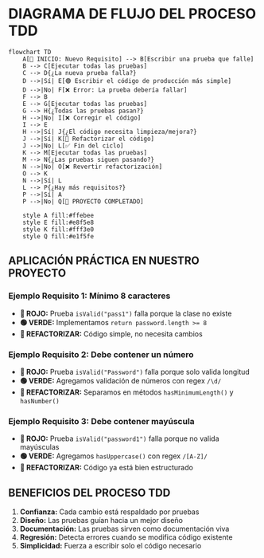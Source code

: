 # DIAGRAMA DE FLUJO DEL PROCESO TDD

```mermaid
flowchart TD
    A[🔴 INICIO: Nuevo Requisito] --> B[Escribir una prueba que falle]
    B --> C[Ejecutar todas las pruebas]
    C --> D{¿La nueva prueba falla?}
    D -->|Sí| E[🟢 Escribir el código de producción más simple]
    D -->|No| F[❌ Error: La prueba debería fallar]
    F --> B
    E --> G[Ejecutar todas las pruebas]
    G --> H{¿Todas las pruebas pasan?}
    H -->|No| I[❌ Corregir el código]
    I --> E
    H -->|Sí| J{¿El código necesita limpieza/mejora?}
    J -->|Sí| K[🔄 Refactorizar el código]
    J -->|No| L[✅ Fin del ciclo]
    K --> M[Ejecutar todas las pruebas]
    M --> N{¿Las pruebas siguen pasando?}
    N -->|No| O[❌ Revertir refactorización]
    O --> K
    N -->|Sí| L
    L --> P{¿Hay más requisitos?}
    P -->|Sí| A
    P -->|No| Q[🎉 PROYECTO COMPLETADO]

    style A fill:#ffebee
    style E fill:#e8f5e8
    style K fill:#fff3e0
    style Q fill:#e1f5fe
```

## APLICACIÓN PRÁCTICA EN NUESTRO PROYECTO

### Ejemplo Requisito 1: Mínimo 8 caracteres
- **🔴 ROJO:** Prueba `isValid("pass1")` falla porque la clase no existe
- **🟢 VERDE:** Implementamos `return password.length >= 8`
- **🔄 REFACTORIZAR:** Código simple, no necesita cambios

### Ejemplo Requisito 2: Debe contener un número
- **🔴 ROJO:** Prueba `isValid("Password")` falla porque solo valida longitud
- **🟢 VERDE:** Agregamos validación de números con regex `/\d/`
- **🔄 REFACTORIZAR:** Separamos en métodos `hasMinimumLength()` y `hasNumber()`

### Ejemplo Requisito 3: Debe contener mayúscula
- **🔴 ROJO:** Prueba `isValid("password1")` falla porque no valida mayúsculas
- **🟢 VERDE:** Agregamos `hasUppercase()` con regex `/[A-Z]/`
- **🔄 REFACTORIZAR:** Código ya está bien estructurado

## BENEFICIOS DEL PROCESO TDD

1. **Confianza:** Cada cambio está respaldado por pruebas
2. **Diseño:** Las pruebas guían hacia un mejor diseño
3. **Documentación:** Las pruebas sirven como documentación viva
4. **Regresión:** Detecta errores cuando se modifica código existente
5. **Simplicidad:** Fuerza a escribir solo el código necesario
